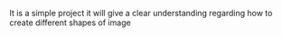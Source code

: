 It is a simple project it will give a clear understanding regarding how to create different  shapes of image 
